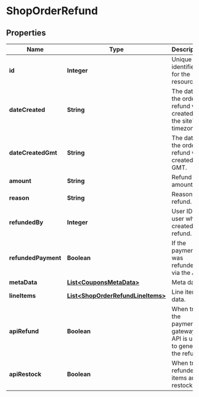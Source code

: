

# ShopOrderRefund


## Properties

Name | Type | Description | Notes
------------ | ------------- | ------------- | -------------
**id** | **Integer** | Unique identifier for the resource. |  [optional]
**dateCreated** | **String** | The date the order refund was created, in the site&#39;s timezone. |  [optional]
**dateCreatedGmt** | **String** | The date the order refund was created, as GMT. |  [optional]
**amount** | **String** | Refund amount. |  [optional]
**reason** | **String** | Reason for refund. |  [optional]
**refundedBy** | **Integer** | User ID of user who created the refund. |  [optional]
**refundedPayment** | **Boolean** | If the payment was refunded via the API. |  [optional]
**metaData** | [**List&lt;CouponsMetaData&gt;**](CouponsMetaData.md) | Meta data. |  [optional]
**lineItems** | [**List&lt;ShopOrderRefundLineItems&gt;**](ShopOrderRefundLineItems.md) | Line items data. |  [optional]
**apiRefund** | **Boolean** | When true, the payment gateway API is used to generate the refund. |  [optional]
**apiRestock** | **Boolean** | When true, refunded items are restocked. |  [optional]



